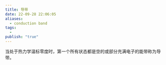 ```yaml
---
title: 导带
date: 22-09-28 22:06:05
aliases:
  - conduction band
tags:
  - 
publish: "true"
---
```


当处于热力学温标零度时，第一个所有状态都是空的或部分充满电子的能带称为导带。 
